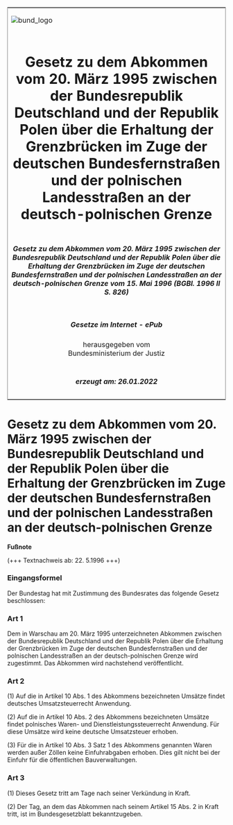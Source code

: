 <span id="DECKBLATT.html"></span>

<table border="0" frame="border" width="100%">

<tr valign="top">

<td align="left">

![bund\_logo](BfJ_2021_Web_de_de.gif)

</td>

<td align="right">

 

</td>

</tr>

<tr align="center" valign="middle">

<td colspan="2">

# Gesetz zu dem Abkommen vom 20. März 1995 zwischen der Bundesrepublik Deutschland und der Republik Polen über die Erhaltung der Grenzbrücken im Zuge der deutschen Bundesfernstraßen und der polnischen Landesstraßen an der deutsch-polnischen Grenze

</td>

</tr>

<tr align="center" valign="middle">

<td colspan="2">

##### Gesetz zu dem Abkommen vom 20. März 1995 zwischen der Bundesrepublik Deutschland und der Republik Polen über die Erhaltung der Grenzbrücken im Zuge der deutschen Bundesfernstraßen und der polnischen Landesstraßen an der deutsch-polnischen Grenze vom 15. Mai 1996 (BGBl. 1996 II S. 826)

</td>

</tr>

<tr align="center" valign="middle">

<td colspan="2">

  
  

##### Gesetze im Internet - ePub  
  
herausgegeben vom  
Bundesministerium der Justiz

</td>

</tr>

<tr align="center" valign="bottom">

<td colspan="2">

  
  

##### erzeugt am: 26.01.2022

</td>

</tr>

</table>

<span id="BJNR082620996.html"></span>

# Gesetz zu dem Abkommen vom 20. März 1995 zwischen der Bundesrepublik Deutschland und der Republik Polen über die Erhaltung der Grenzbrücken im Zuge der deutschen Bundesfernstraßen und der polnischen Landesstraßen an der deutsch-polnischen Grenze

<div>

  
**Fußnote**

<div class="jnhtml">

<div>

<div class="jurAbsatz">

(+++ Textnachweis ab: 22. 5.1996 +++)

</div>

</div>

</div>

</div>

<span id="BJNR082620996BJNE000100310.html"></span>

### Eingangsformel  

<div>

<div class="jnhtml">

<div>

<div class="jurAbsatz">

Der Bundestag hat mit Zustimmung des Bundesrates das folgende Gesetz
beschlossen:

</div>

</div>

</div>

</div>

<span id="BJNR082620996BJNE000200310.html"></span>

### Art 1  

<div>

<div class="jnhtml">

<div>

<div class="jurAbsatz">

Dem in Warschau am 20. März 1995 unterzeichneten Abkommen zwischen der
Bundesrepublik Deutschland und der Republik Polen über die Erhaltung der
Grenzbrücken im Zuge der deutschen Bundesfernstraßen und der polnischen
Landesstraßen an der deutsch-polnischen Grenze wird zugestimmt. Das
Abkommen wird nachstehend veröffentlicht.

</div>

</div>

</div>

</div>

<span id="BJNR082620996BJNE000300310.html"></span>

### Art 2  

<div>

<div class="jnhtml">

<div>

<div class="jurAbsatz">

(1) Auf die in Artikel 10 Abs. 1 des Abkommens bezeichneten Umsätze
findet deutsches Umsatzsteuerrecht Anwendung.

</div>

<div class="jurAbsatz">

(2) Auf die in Artikel 10 Abs. 2 des Abkommens bezeichneten Umsätze
findet polnisches Waren- und Dienstleistungssteuerrecht Anwendung. Für
diese Umsätze wird keine deutsche Umsatzsteuer erhoben.

</div>

<div class="jurAbsatz">

(3) Für die in Artikel 10 Abs. 3 Satz 1 des Abkommens genannten Waren
werden außer Zöllen keine Einfuhrabgaben erhoben. Dies gilt nicht bei
der Einfuhr für die öffentlichen Bauverwaltungen.

</div>

</div>

</div>

</div>

<span id="BJNR082620996BJNE000400310.html"></span>

### Art 3  

<div>

<div class="jnhtml">

<div>

<div class="jurAbsatz">

(1) Dieses Gesetz tritt am Tage nach seiner Verkündung in Kraft.

</div>

<div class="jurAbsatz">

(2) Der Tag, an dem das Abkommen nach seinem Artikel 15 Abs. 2 in Kraft
tritt, ist im Bundesgesetzblatt bekanntzugeben.

</div>

</div>

</div>

</div>
